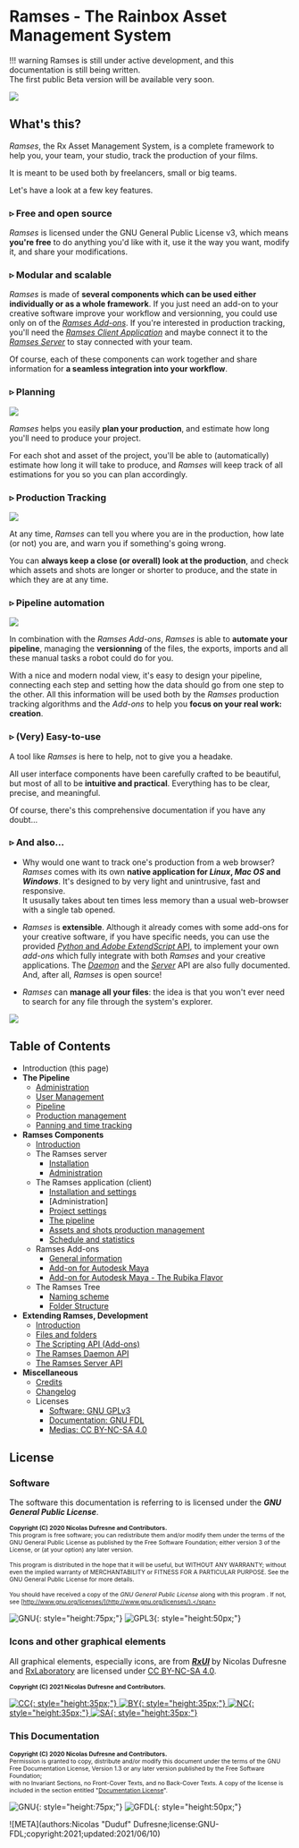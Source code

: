 # Ramses - The Rainbox Asset Management System

!!! warning
    Ramses is still under active development, and this documentation is still being written.  
    The first public Beta version will be available very soon.

![](/img/LAB_Ramses_Doc_Schemas.png)

## What's this?

*Ramses*, the Rx Asset Management System, is a complete framework to help you, your team, your studio, track the production of your films.

It is meant to be used both by freelancers, small or big teams.

Let's have a look at a few key features.

### ▹ Free and open source

*Ramses* is licensed under the GNU General Public License v3, which means **you're free** to do anything you'd like with it, use it the way you want, modify it, and share your modifications.

### ▹ Modular and scalable

*Ramses* is made of **several components which can be used either individually or as a whole framework**. If you just need an add-on to your creative software improve your workflow and versionning, you could use only on of the [*Ramses Add-ons*](addons/index.md). If you're interested in production tracking, you'll need the [*Ramses Client Application*](#) and maybe connect it to the [*Ramses Server*](#) to stay connected with your team.

Of course, each of these components can work together and share information for **a seamless integration into your workflow**.

### ▹ Planning

![](img/client/schedule.png)

*Ramses* helps you easily **plan your production**, and estimate how long you'll need to produce your project.

For each shot and asset of the project, you'll be able to (automatically) estimate how long it will take to produce, and *Ramses* will keep track of all estimations for you so you can plan accordingly.

### ▹ Production Tracking

![](img/client/assettracking.png)

At any time, *Ramses* can tell you where you are in the production, how late (or not) you are, and warn you if something's going wrong.

You can **always keep a close (or overall) look at the production**, and check which assets and shots are longer or shorter to produce, and the state in which they are at any time.

### ▹ Pipeline automation

![](img/client/pipeline.png)

In combination with the *Ramses Add-ons*, *Ramses* is able to **automate your pipeline**, managing the **versionning** of the files, the exports, imports and all these manual tasks a robot could do for you.

With a nice and modern nodal view, it's easy to design your pipeline, connecting each step and setting how the data should go from one step to the other. All this information will be used both by the *Ramses* production tracking algorithms and the *Add-ons* to help you **focus on your real work: creation**.

### ▹ (Very) Easy-to-use

A tool like *Ramses* is here to help, not to give you a headake.

All user interface components have been carefully crafted to be beautiful, but most of all to be **intuitive and practical**. Everything has to be clear, precise, and meaningful.

Of course, there's this comprehensive documentation if you have any doubt...

### ▹ And also...

- Why would one want to track one's production from a web browser? *Ramses* comes with its own **native application for _Linux_, _Mac OS_ and _Windows_**. It's designed to by very light and unintrusive, fast and responsive.  
It ususally takes about ten times less memory than a usual web-browser with a single tab opened.

- *Ramses* is **extensible**. Although it already comes with some add-ons for your creative software, if you have specific needs, you can use the provided [*Python* and *Adobe ExtendScript* API](dev/add-ons-reference/index.md), to implement your own *add-ons* which fully integrate with both *Ramses* and your creative applications. The [*Daemon*](dev/daemon-reference/index.md) and the [*Server*](dev/server-reference/index.md) API are also fully documented. And, after all, *Ramses* is open source!

- *Ramses* can **manage all your files**: the idea is that you won't ever need to search for any file through the system's explorer.

![](img/client/home.png)

## Table of Contents

- Introduction (this page)
- **The Pipeline**
    - [Administration](#)
    - [User Management](#)
    - [Pipeline](#)
    - [Production management](#)
    - [Panning and time tracking](#)
- **Ramses Components**
    - [Introduction](components/index.md)
    - The Ramses server
        - [Installation](install/server.md)
        - [Administration](#)
    - The Ramses application (client)
        - [Installation and settings](#)
        - [Administration]
        - [Project settings](#)
        - [The pipeline](#)
        - [Assets and shots production management](#)
        - [Schedule and statistics](#)
    - Ramses Add-ons
        - [General information](addons/index.md)
        - [Add-on for Autodesk Maya](addons/maya.md)
        - [Add-on for Autodesk Maya - The Rubika Flavor](#)
    - The Ramses Tree
        - [Naming scheme](files/naming.md)
        - [Folder Structure](files/tree.md)
- **Extending Ramses, Development**
    - [Introduction](dev/index.md)
    - [Files and folders](dev/files/naming.md)
    - [The Scripting API (Add-ons)](dev/add-ons-reference/index.md)
    - [The Ramses Daemon API](dev/daemon-reference/index.md)
    - [The Ramses Server API](dev/server-reference/index.md)
- **Miscellaneous**
    - [Credits](credits.md)
    - [Changelog](changelog.md)
    - Licenses
        - [Software: GNU GPLv3](licenses/gnu-gpl.md)
        - [Documentation: GNU FDL](licenses/gfdl.md)
        - [Medias: CC BY-NC-SA 4.0](https://creativecommons.org/licenses/by-nc-sa/4.0/)
## License

### Software

The software this documentation is referring to is licensed under the ***GNU General Public License***.

<span style="font-size:0.75em;">**Copyright (C)  2020 Nicolas Dufresne and Contributors.**  
This program is free software; you can redistribute them and/or modify them under the terms of the GNU General Public License as published by the Free Software Foundation; either version 3 of the License, or (at your option) any later version.</span>

<span style="font-size:0.75em;">This program is distributed in the hope that it will be useful, but WITHOUT ANY WARRANTY; without even the implied warranty of MERCHANTABILITY or FITNESS FOR A PARTICULAR PURPOSE. See the GNU General Public License for more details.</span>

<span style="font-size:0.75em;">You should have received a copy of the *GNU General Public License* along with this program . If not, see [http://www.gnu.org/licenses/](http://www.gnu.org/licenses/).</span>

![GNU](img/licenses/gnu.png){: style="height:75px;"} ![GPL3](img/licenses/gplv3.png){: style="height:50px;"}

### Icons and other graphical elements

All graphical elements, especially icons, are from [***RxUI***](http://rxui-docs.rainboxlab.org) by Nicolas Dufresne and [RxLaboratory](https://rainboxlab.org) are licensed under [CC BY-NC-SA 4.0](https://creativecommons.org/licenses/by-nc-sa/4.0/).

<span style="font-size:0.75em;">**Copyright (C) 2021 Nicolas Dufresne and Contributors.**

[![CC](https://mirrors.creativecommons.org/presskit/icons/cc.svg){: style="height:35px;"} ![BY](https://mirrors.creativecommons.org/presskit/icons/by.svg){: style="height:35px;"} ![NC](https://mirrors.creativecommons.org/presskit/icons/nc.svg){: style="height:35px;"} ![SA](https://mirrors.creativecommons.org/presskit/icons/sa.svg){: style="height:35px;"}](https://creativecommons.org/licenses/by-nc-sa/4.0/)

### This Documentation

<span style="font-size:0.75em;">**Copyright (C)  2020 Nicolas Dufresne and Contributors.**  
Permission is granted to copy, distribute and/or modify this document under the terms of the GNU Free Documentation License, Version 1.3 or any later version published by the Free Software Foundation;  
with no Invariant Sections, no Front-Cover Texts, and no Back-Cover Texts.
A copy of the license is included in the section entitled "[Documentation License](licenses/gfdl.md)".</span>

![GNU](img/licenses/gnu.png){: style="height:75px;"} ![GFDL](img/licenses/gfdl-logo.png){: style="height:50px;"}

![META](authors:Nicolas "Duduf" Dufresne;license:GNU-FDL;copyright:2021;updated:2021/06/10)
